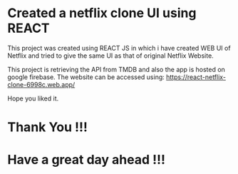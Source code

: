 # Created a netflix clone UI using REACT

This project was created using REACT JS in which i have created WEB UI of Netflix and tried to give the same UI as that of original Netflix Website.

This project is retrieving the API from TMDB and also the app is hosted on google firebase.
The website can be accessed using: https://react-netflix-clone-6998c.web.app/

Hope you liked it.
# Thank You !!!
# Have a great day ahead !!!
